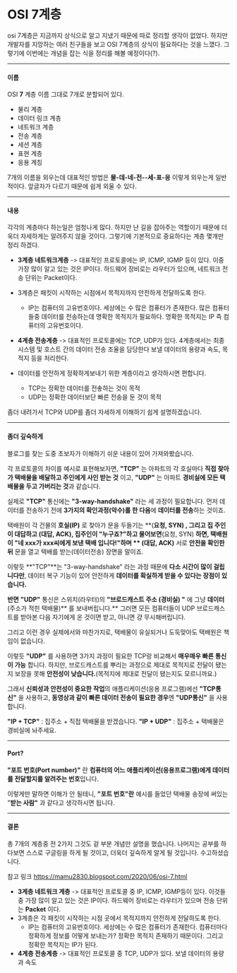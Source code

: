 # OSI 7계층

osi 7계층은 지금까지 상식으로 알고 지냈기 때문에 따로 정리할 생각이 없었다. 하지만 개발자를 지망하는 여러 친구들을 보고 OSI 7계층의 상식이 필요하다는 것을 느꼈다. 그렇기에 이번에는 개념을 잡는 식을 정리를 해볼 예정이다(?).

___

#### 이름

OSI __7__ 계층 이름 그대로 7개로 분할되어 있다. 

- 물리 계층
- 데이터 링크 계층
- 네트워크 계층
- 전송 계층
- 세션 계층
- 표현 계층
- 응용 계칭

7개의 이름을 외우는데 대표적인 방법은 __물-데-네-전--세-표-응__ 이렇게 외우는게 일반적이다. 앞글자가 다르기 때문에 쉽게 외울 수 있다.

___

#### 내용

각각의 계층마다 하는일은 엄청나게 많다. 하지만 난 길을 잡아주는 역할이기 때문에 더욱더 자세하게는 알려주지 않을 것이다. 그렇기에 기본적으로 중요하다는 계층 몇개만 정리 하겠다.



- __3계층 네트워크계층__   -> 대표적인 프로토콜에는 IP, ICMP, IGMP 등이 있다. 이중 가장 많이 알고 있는 것은 IP이다. 하드웨어 장비로는 라우터가 있으며, 네트워크 전송 단위는 Packet이다.
- 3계층은 패킷이 시작하는 시점에서 목적지까지 안전하게 전달하도록 한다.
  - IP는 컴퓨터의 고유번호이다. 세상에는 수 많은 컴퓨터가 존재한다. 많은 컴퓨터들중 데이터를 전송하는데 명확한 목적지가 필요하다. 명확한 목적지는 IP 즉 컴퓨터의 고유번호이다.



- __4계층 전송계층__  ->  대표적인 프로토콜에는 TCP, UDP가 있다. 4계층에서는 최종 시스템 및 호스트 간의 데이터 전송 조율을 담당한다 보낼 데이터의 용량과 속도, 목적지 등을 처리한다. 
- 데이터를 안전하게 정확하게보내기 위한 계층이라고 생각하시면 편합니다.
  - TCP는 정확한 데이터를 전솧하는 것이 목적
  - UDP는 정확한 데이터보단 빠른 전송을 둔 것이 목적

좀더 내려가서 TCP와 UDP를 좀더 자세하게 이해하기 쉽게 설명하겠습니다.

___

#### 좀더 깊숙하게

블로그를 찾는 도중 초보자가 이해하기 쉬운 내용이 있어 가져와봤습니다.

각 프로토콜의 차이를 예시로 표현해보자면, **"TCP"** 는 아파트의 각 호실마다 **직접 찾아가 택배물을 배달하고 주인에게 사인 받는 것** 이고, **"UDP"** 는 아파트 **경비실에 모든 택배물을 두고 가버리는 것**과 같습니다.

실제로 **"TCP"** 통신에는 **"3-way-handshake"** 라는 세 과정이 필요합니다.
먼저 데이터를 전송하기 전에 **3가지의 확인과정(악수)를 한 다음**에 **데이터를 전송**하는 것이죠. 

택배원이 각 건물의 **호실(IP)** 로 찾아가 문을 두들기는 **(****요청, SYN)** , 그리고 집 주인이 대답하고 **(대답, ACK),** 집주인이 "누구죠?"하고 물어보면**(요청, SYN) **하면, 택배원이 "네 xxx가 xxx씨에게 보낸 택배 입니다!"하며 ** (대답, ACK)** 서로 **안전을 확인한 뒤** 문을 열고 택배를 받는(데이터전송) 장면을 말이죠.

이렇듯 **"TCP"**는 "3-way-handshake" 라는 과정 때문에 **다소 시간이 많이 걸립니다만**, 데이터 복구 기능이 있어 안전하게 **데이터를 확실하게 받을 수 있다는 장점이 있습니다.**



**반면** **"UDP"** 통신은 스위치(라우터)의 **"브로드캐스트 주소 **(경비실)** "** 에 그냥 **데이터** (주소가 적힌 택배물)** 를 보내버립니다.** 그러면 모든 컴퓨터들이 UDP 브로드캐스트를 받아본 다음 자기에게 온 것이면 받고, 아니면 걍 무시해버립니다.

그리고 이런 경우 실제에서와 마찬가지로, 택배물이 유실되거나 도둑맞아도 택배원은 책임이 없습니다. 

이렇듯 **"UDP"** 를 사용하면 3가지 과정이 필요한 TCP랑 비교해서 **매우매우 빠른 통신이 가능** 합니다. 하지만, 브로드캐스트를 뿌리는 과정으로 제대로 목적지로 전달이 됐는지 보장을 못해 **안전성이 낮습니다.**(목적지에 제대로 전달이 됐는지도 모르니까요.)

그래서 **신뢰성과 안전성이 중요한** **작업**의 애플리케이션(응용 프로그램)에선 **"TCP통신"** 을 사용하고, **동영상과 같이 빠른 데이터 전송이 필요한 경우**엔 **"UDP통신"** 을 사용합니다.



**"IP + TCP"** : 집주소 + 직접 택배물을 받겠습니다.
**"IP + UDP"** : 집주소 + 택배물은 경비실에 놔주세요.

___



#### Port?

**"포트 번호(Port number)"** 란 **컴퓨터의 어느 애플리케이션(응용프로그램)에게 데이터를 전달할지를 알려주는 번호**입니다.

이렇게만 말하면 이해가 안 될테니, **"포트 번호"란** 예시를 들었던 택배물 송장에 써있는 "**받는 사람"** 과 같다고 생각하시면 됩니다.

___

#### 결론

총 7개의 계층중 전 2가지 그것도 겉 부분 개념만 설명을 했습니다. 나머지는 공부를 하다보면 스스로 구글링을 하게 될 것이고, 더욱더 깊숙하게 알게 될 것입니다. 수고하셨습니다.

참고 링크 https://mamu2830.blogspot.com/2020/06/osi-7.html



- __3계층 네트워크 계층__  -> 대표적인 프로토콜 중 IP, ICMP, IGMP등이 있다. 이것들중 가장 많이 알고 있는 것은 IP이다.  하드웨어 장비로는 라우터가 있으며 전송 단위는 __Packet__ 이다.
- 3계층은 각 패킷이 시작하는 시점 곳에서 목적지까지 안전하게 전달하도록 한다.
  - IP는 컴퓨터의 고유번호이다. 세상에는 수 많은 컴퓨터가 존재한다. 컴퓨터마다 정확하게 정보를 어떻게 보내는가? 정확한 목적지 존재하기 때문이다. 그리고 정확한 목적지는 IP가 된다.
- __4계층 전송계층__ -> 대표적인 프로토콜 중 TCP, UDP가 있다. 보낼 데이터의 용량과 속도

